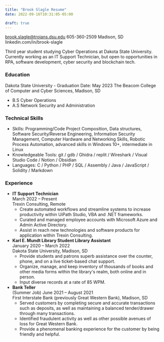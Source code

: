 ```yaml
---
title: "Brook Slagle Resume"
date: 2022-09-16T10:31:05-05:00

draft: true
---
```

brook.slagle@trojans.dsu.edu
605-360-2509
Madison, SD
linkedin.com/in/brook-slagle

Third year student studying Cyber Operations at Dakota State University. Currently working as an IT Support Technician, but open to opportunities in RPA, software development, cyber security and blockchain tech.

### Education
Dakota State University - Graduation Date: May 2023
The Beacom College of Computer and Cyber Sciences, Madison, SD
- B.S Cyber Operations
- A.S Network Security and Administration

### Technical Skills
- Skills: Programming/Code Project Composition, Data structures, Software Security/Reverse Engineering, Information Security Management, Computer Hardware and Networking Skills, Robotic Process Automation, advanced skills in Windows 10+, intermediate in Linux
- Knowledgeable Tools: git / gdb / Ghidra / replit / Wireshark / Visual Studio Code / Notion / Obsidian  
- Languages: C / Python / PHP / SQL / Assembly / Java / JavaScript / Solidity / Markdown

### Experience
- **IT Support Technician** <aside>March 2022 – Present</aside>
	Trexin Consulting, Remote
	- Create automated workflows and streamline systems to increase productivity within UiPath Studio, VBA and .NET frameworks.
	- Curated and managed employee accounts with Microsoft Azure and Admin Active Directory.
	- Assist in reach new technologies and software products for application within Trexin Consulting.
- **Karl E. Mundt Library Student Library Assistant** <aside>January 2020 – March 2022</aside> 
	Dakota State University, Madison, SD
	- Provide students and patrons superb assistance over the counter, phone, and on a live ticket-based chat support.
	- Organize, manage, and keep inventory of thousands of books and other media forms within the library's realm, both online and in person.
	- Input diverse records at a rate of 85 WPM.
- **Bank Teller** <aside>(Summer Job) June 2021 – August 2021  </aside>
	First Interstate Bank (previously Great Western Bank), Madison, SD
	- Served customers by completing secure and accurate transactions such as deposits, as well as maintaining a balanced tender/drawer through many transactions.
	- Identified fraudulent activity as well as other possible avenues of loss for Great Western Bank.
	- Provide a phenomenal banking experience for the customer by being friendly and helpful.